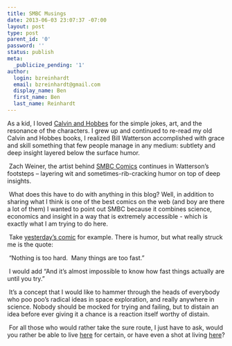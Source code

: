```yaml
---
title: SMBC Musings
date: 2013-06-03 23:07:37 -07:00
layout: post
type: post
parent_id: '0'
password: ''
status: publish
meta:
  _publicize_pending: '1'
author:
  login: bzreinhardt
  email: bzreinhardt@gmail.com
  display_name: Ben
  first_name: Ben
  last_name: Reinhardt
---
```


<p>As a kid, I loved <a href="http://www.gocomics.com/calvinandhobbes/" target="_blank">Calvin and Hobbes</a> for the simple jokes, art, and the resonance of the characters. I grew up and continued to re-read my old Calvin and Hobbes books, I realized Bill Watterson accomplished with grace and skill something that few people manage in any medium: subtlety and deep insight layered below the surface humor.</p>
<p> Zach Weiner, the artist behind <a href="http://www.smbc-comics.com/" target="_blank">SMBC Comics</a> continues in Watterson’s footsteps – layering wit and sometimes-rib-cracking humor on top of deep insights. </p>
<p> What does this have to do with anything in this blog? Well, in addition to sharing what I think is one of the best comics on the web (and boy are there a lot of them) I wanted to point out SMBC because it combines science, economics and insight in a way that is extremely accessible - which is exactly what I am trying to do here.</p>
<p> Take <a href="http://www.smbc-comics.com/index.php?db=comics&amp;id=2996">yesterday’s comic</a> for example. There is humor, but what really struck me is the quote:</p>
<p> “Nothing is too hard.  Many things are too fast.”</p>
<p> I would add “And it’s almost impossible to know how fast things actually are until you try.” </p>
<p> It’s a concept that I would like to hammer through the heads of everybody who poo poo’s radical ideas in space exploration, and really anywhere in science. Nobody should be mocked for trying and failing, but to distain an idea before ever giving it a chance is a reaction itself worthy of distain.</p>
<p> For all those who would rather take the sure route, I just have to ask, would you rather be able to live <a href="http://blogs-images.forbes.com/danieltack/files/2013/01/WoWScrnShot_010213_205208.jpg">here</a> for certain, or have even a shot at living <a href="http://apod.nasa.gov/apod/ap130529.html">here</a>?</p>
